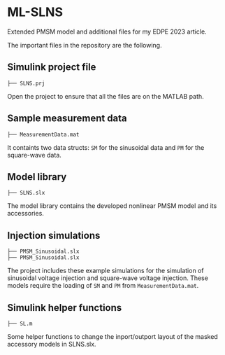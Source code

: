 # ML-SLNS
Extended PMSM model and additional files for my EDPE 2023 article.

The important files in the repository are the following.

## Simulink project file 
```
├── SLNS.prj
```
Open the project to ensure that all the files are on the MATLAB path.

## Sample measurement data
```
├── MeasurementData.mat
```
It containts two data structs: `SM` for the sinusoidal data and `PM` for the 
square-wave data.

## Model library
```
├── SLNS.slx
```
The model library contains the developed nonlinear PMSM model and its accessories.

## Injection simulations
```
├── PMSM_Sinusoidal.slx
├── PMSM_Sinusoidal.slx
```
The project includes these example simulations for the simulation of sinusoidal 
voltage injection and square-wave voltage injection. These models require the 
loading of `SM` and `PM` from `MeasurementData.mat`.

## Simulink helper functions
```
├── SL.m
```
Some helper functions to change the inport/outport layout of the masked accessory 
models in SLNS.slx. 
